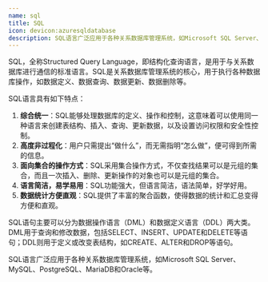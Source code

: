 ```yaml
---
name: sql
title: SQL
icon: devicon:azuresqldatabase
description: SQL语言广泛应用于各种关系数据库管理系统，如Microsoft SQL Server、MySQL、PostgreSQL、MariaDB和Oracle等。
---
```



SQL，全称Structured Query Language，即结构化查询语言，是用于与关系数据库进行通信的标准语言。SQL是关系数据库管理系统的核心，用于执行各种数据库操作，如数据定义、数据查询、数据更新、数据删除等。

SQL语言具有如下特点：

1. **综合统一**：SQL能够处理数据库的定义、操作和控制，这意味着可以使用同一种语言来创建表结构、插入、查询、更新数据，以及设置访问权限和安全性控制。
2. **高度非过程化**：用户只需提出“做什么”，而无需指明“怎么做”，便可得到所需的信息。
3. **面向集合的操作方式**：SQL采用集合操作方式，不仅查找结果可以是元组的集合，而且一次插入、删除、更新操作的对象也可以是元组的集合。
4. **语言简洁，易学易用**：SQL功能强大，但语言简洁，语法简单，好学好用。
5. **数据统计方便直观**：SQL提供了丰富的聚合函数，使得数据的统计和汇总变得方便和直观。

SQL语句主要可以分为数据操作语言（DML）和数据定义语言（DDL）两大类。DML用于查询和修改数据，包括SELECT、INSERT、UPDATE和DELETE等语句；DDL则用于定义或改变表结构，如CREATE、ALTER和DROP等语句。

SQL语言广泛应用于各种关系数据库管理系统，如Microsoft SQL Server、MySQL、PostgreSQL、MariaDB和Oracle等。
